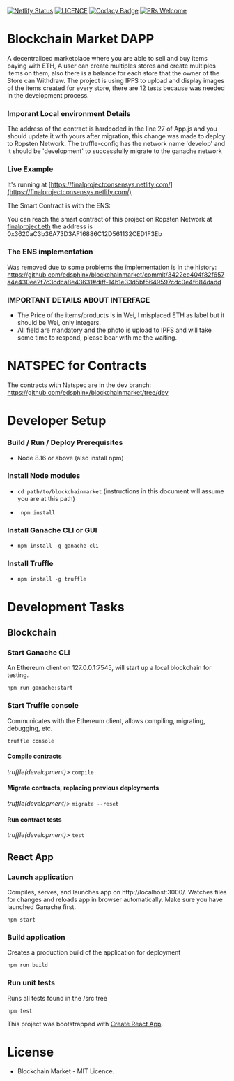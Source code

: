 [![Netlify Status](https://api.netlify.com/api/v1/badges/c8cd1e9c-ceb5-4925-87fd-fdc7f9d8424b/deploy-status)](https://app.netlify.com/sites/tender-benz-6b658e/deploys)
[![LICENCE](https://img.shields.io/dub/l/vibe-d.svg)](https://github.com/edsphinx/streamapp/blob/master/LICENSE)
[![Codacy Badge](https://api.codacy.com/project/badge/Grade/cb7983f0cd2f43af8fb8c80ae3e4575c)](https://www.codacy.com/app/naticode/blockchainmarket?utm_source=github.com&amp;utm_medium=referral&amp;utm_content=edsphinx/blockchainmarket&amp;utm_campaign=Badge_Grade)
[![PRs Welcome](https://img.shields.io/badge/PRs-welcome-brightgreen.svg?style=flat-square)](http://makeapullrequest.com)

#  Blockchain Market DAPP
A decentraliced marketplace where you are able to sell and buy items paying with ETH, A user can create multiples stores and create multiples items on them, also there is a balance for each store that the owner of the Store can Withdraw. The project is using IPFS to upload and display images of the items created for every store, there are 12 tests because was needed in the development process.

### Imporant Local environment Details

The address of the contract is hardcoded in the line 27 of App.js and you should update it with yours after migration, this change was made to deploy to Ropsten Network.
The truffle-config has the network name 'develop' and it should be 'development' to successfully migrate to the ganache network 

### Live Example 
It's running at [https://finalprojectconsensys.netlify.com/](https://finalprojectconsensys.netlify.com/) 

The Smart Contract is with the ENS:

You can reach the smart contract of this project on Ropsten Network at [finalproject.eth](finalproject.eth) the address is 
0x3620aC3b36A73D3AF16886C12D561132CED1F3Eb

### The ENS implementation

Was removed due to some problems the implementation is in the history:
https://github.com/edsphinx/blockchainmarket/commit/3422ee404f82f657a4e430ee2f7c3cdca8e43631#diff-14b1e33d5bf5649597cdc0e4f684dadd

### IMPORTANT DETAILS ABOUT INTERFACE

* The Price of the items/products is in Wei, I misplaced ETH as label but it should be Wei, only integers.
* All field are mandatory and the photo is upload to IPFS and will take some time to respond, please bear with me the waiting.

# NATSPEC for Contracts

The contracts with Natspec are in the dev branch:
https://github.com/edsphinx/blockchainmarket/tree/dev

#  Developer Setup
### Build / Run / Deploy Prerequisites
* Node 8.16 or above (also install npm)

### Install Node modules
* ```cd path/to/blockchainmarket``` (instructions in this document will assume you are at this path)

* ``` npm install```

### Install Ganache CLI or GUI
* ```npm install -g ganache-cli```

### Install Truffle
* ```npm install -g truffle```

# Development Tasks
## Blockchain
### Start Ganache CLI
An Ethereum client on 127.0.0.1:7545, will start up a local blockchain for testing.

```npm run ganache:start```

### Start Truffle console
Communicates with the Ethereum client, allows compiling, migrating, debugging, etc.

```truffle console```

#### Compile contracts
*truffle(development)>* ```compile```

#### Migrate contracts, replacing previous deployments
*truffle(development)>* ```migrate --reset```

#### Run contract tests
*truffle(development)>* ```test```

## React App
### Launch application
Compiles, serves, and launches app on http://localhost:3000/. Watches files for changes and reloads app in browser automatically.
Make sure you have launched Ganache first.

```npm start```

### Build application
Creates a production build of the application for deployment

```npm run build```

### Run unit tests
Runs all tests found in the /src tree

```npm test```


This project was bootstrapped with [Create React App](https://github.com/facebook/create-react-app).

# License
* Blockchain Market - MIT Licence.
